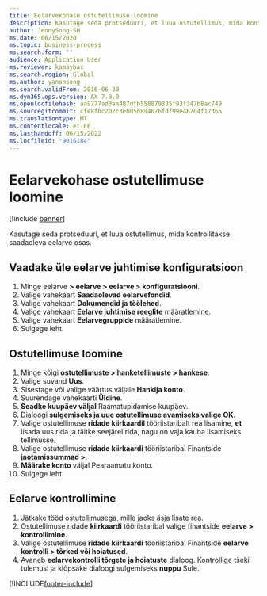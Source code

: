 ```yaml
---
title: Eelarvekohase ostutellimuse loomine
description: Kasutage seda protseduuri, et luua ostutellimus, mida kontrollitakse saadaoleva eelarve osas.
author: JennySong-SH
ms.date: 06/15/2020
ms.topic: business-process
ms.search.form: ''
audience: Application User
ms.reviewer: kamaybac
ms.search.region: Global
ms.author: yanansong
ms.search.validFrom: 2016-06-30
ms.dyn365.ops.version: AX 7.0.0
ms.openlocfilehash: aa9777ad3aa487dfb558879335f93f347b8ac749
ms.sourcegitcommit: cfe8fbc202c3eb05d894076fdf99e46704f17365
ms.translationtype: MT
ms.contentlocale: et-EE
ms.lasthandoff: 06/15/2022
ms.locfileid: "9016184"
---
```

# <a name="create-a-purchase-order-governed-by-budget"></a>Eelarvekohase ostutellimuse loomine

[!include [banner](../../includes/banner.md)]

Kasutage seda protseduuri, et luua ostutellimus, mida kontrollitakse saadaoleva eelarve osas.

## <a name="review-the-budget-control-configuration"></a>Vaadake üle eelarve juhtimise konfiguratsioon

1. Minge eelarve **> eelarve > eelarve > konfiguratsiooni**.
1. Valige vahekaart **Saadaolevad eelarvefondid**.
1. Valige vahekaart **Dokumendid ja töölehed**.
1. Valige vahekaart **Eelarve juhtimise reeglite** määratlemine.
1. Valige vahekaart **Eelarvegruppide** määratlemine.
1. Sulgege leht.

## <a name="create-a-purchase-order"></a>Ostutellimuse loomine

1. Minge kõigi **ostutellimuste > hanketellimuste > hankese**.
1. Valige suvand **Uus**.
1. Sisestage või valige väärtus väljale **Hankija konto**.
1. Suurendage vahekaarti **Üldine**.
1. **Seadke kuupäev väljal** Raamatupidamise kuupäev.
1. Dialoogi **sulgemiseks ja uue ostutellimuse avamiseks valige OK**.
1. Valige ostutellimuse **ridade kiirkaardil** tööriistaribalt rea lisamine, **et** lisada uus rida ja täitke seejärel rida, nagu on vaja kauba lisamiseks tellimusse.
1. Valige ostutellimuse **ridade kiirkaardi** tööriistaribal Finantside **jaotamissummad \>**.
1. **Määrake konto** väljal Pearaamatu konto.
1. Sulgege leht.

## <a name="perform-budget-checking"></a>Eelarve kontrollimine

1. Jätkake tööd ostutellimusega, mille jaoks äsja lisate rea.
1. Ostutellimuse ridade **kiirkaardi** tööriistaribal valige finantside **eelarve \> kontrollimine**.
1. Valige ostutellimuse **ridade kiirkaardi** tööriistaribal Finantside **eelarve kontrolli \> tõrked või hoiatused**.
1. Avaneb **eelarvekontrolli tõrgete ja hoiatuste** dialoog. Kontrollige tšeki tulemusi ja klõpsake dialoogi sulgemiseks **nuppu** Sule.

[!INCLUDE[footer-include](../../../includes/footer-banner.md)]